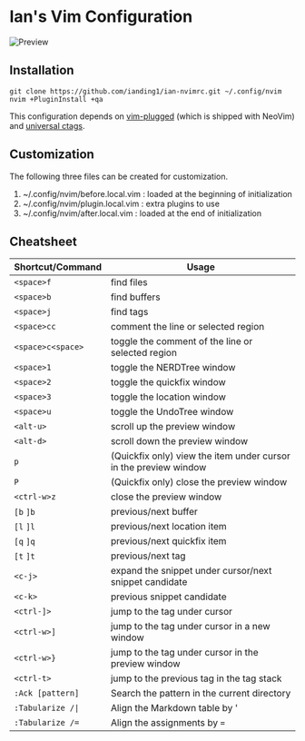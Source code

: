 # Ian's Vim Configuration

![Preview][preview]

## Installation

```
git clone https://github.com/ianding1/ian-nvimrc.git ~/.config/nvim
nvim +PluginInstall +qa
```

This configuration depends on
[vim-plugged][vim-plugged] (which is shipped with
NeoVim) and [universal ctags][uctags].

## Customization

The following three files can be created for customization.
1. ~/.config/nvim/before.local.vim : loaded at the beginning of initialization
2. ~/.config/nvim/plugin.local.vim : extra plugins to use
3. ~/.config/nvim/after.local.vim : loaded at the end of initialization

## Cheatsheet

|  Shortcut/Command  |  Usage                                                            |
|  --------          |  -----                                                            |
|  `<space>f`        |  find files                                                       |
|  `<space>b`        |  find buffers                                                     |
|  `<space>j`        |  find tags                                                        |
|  `<space>cc`       |  comment the line or selected region                              |
|  `<space>c<space>` |  toggle the comment of the line or selected region                |
|  `<space>1`        |  toggle the NERDTree window                                       |
|  `<space>2`        |  toggle the quickfix window                                       |
|  `<space>3`        |  toggle the location window                                       |
|  `<space>u`        |  toggle the UndoTree window                                       |
|  `<alt-u>`         |  scroll up the preview window                                     |
|  `<alt-d>`         |  scroll down the preview window                                   |
|  `p`               |  (Quickfix only) view the item under cursor in the preview window |
|  `P`               |  (Quickfix only) close the preview window                         |
|  `<ctrl-w>z`       |  close the preview window                                         |
|  `[b` `]b`         |  previous/next buffer                                             |
|  `[l` `]l`         |  previous/next location item                                      |
|  `[q` `]q`         |  previous/next quickfix item                                      |
|  `[t` `]t`         |  previous/next tag                                                |
|  `<c-j>`           |  expand the snippet under cursor/next snippet candidate           |
|  `<c-k>`           |  previous snippet candidate                                       |
|  `<ctrl-]>`        |  jump to the tag under cursor                                     |
|  `<ctrl-w>]`       |  jump to the tag under cursor in a new window                     |
|  `<ctrl-w>}`       |  jump to the tag under cursor in the preview window               |
|  `<ctrl-t>`        |  jump to the previous tag in the tag stack                        |
|  `:Ack [pattern]`  |  Search the pattern in the current directory                      |
|  `:Tabularize /\|` |  Align the Markdown table by '|'                                  |
|  `:Tabularize /=`  |  Align the assignments by `=`                                     |

[preview]: https://i.ibb.co/pKVyP3v/Screen-Shot-2019-04-11-at-15-34-48.png
[vim-plugged]: https://github.com/junegunn/vim-plug
[uctags]: https://ctags.io
